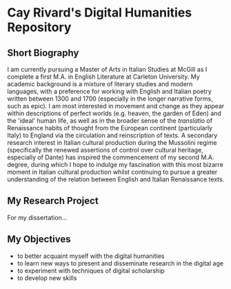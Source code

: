 # Cay Rivard's Digital Humanities Repository

## Short Biography

I am currently pursuing a Master of Arts in Italian Studies at McGill as I complete a first M.A. in English Literature at Carleton University. My academic background is a mixture of literary studies and modern languages, with a preference for working with English and Italian poetry written between 1300 and 1700 (especially in the longer narrative forms, such as epic). I am most interested in movement and change as they appear within descriptions of perfect worlds (e.g. heaven, the garden of Eden) and the 'ideal' human life, as well as in the broader sense of the *translatio* of Renaissance habits of thought from the European continent (particularly Italy) to England via the circulation and reinscription of texts. A secondary research interest in Italian cultural production during the Mussolini regime (specifically the renewed assertions of control over cultural heritage, especially of Dante) has inspired the commencement of my second M.A. degree, during which I hope to indulge my fascination with this most bizarre moment in Italian cultural production whilst continuing to pursue a greater understanding of the relation between English and Italian Renaissance texts.

## My Research Project

For my dissertation...

## My Objectives

* to better acquaint myself with the digital humanities
* to learn new ways to present and disseminate research in the digital age
* to experiment with techniques of digital scholarship
* to develop new skills
